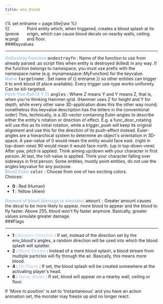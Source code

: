 ```yaml
---
title: env_blood
---
```

<div>{% set entname = page.title|raw %}</div>
<div class="container previewimg">
<div class="columns">
<div class="imagepadding column col-auto" markdown="1">![](preview.png)</div>
<div class="column entityentry" markdown="1">Point entity which, when triggered, creates a blood splash at its origin, which can cause blood decals on nearby walls, ceiling and floor.</div>
</div>
</div>
###Keyvalues
<hr>
<div class="entityentry" markdown="1">
<span style="color:#9fc5e8;"><b>OnDestroy Function</b></span> <kbd  class="tooltip" data-tooltip="string">ondestroyfn</kbd> :
Name of the function to use from already parsed .as script files when entity is destroyed (killed) in any way. If the function belongs to namespace, you must use prefix with the namespace name (e.g. mynamespace::MyFunction) for the keyvalue.
</div>
<div class="entityentry" markdown="1">
<span style="color:#9fc5e8;"><b>Name</b></span> <kbd  class="tooltip" data-tooltip="target_source">targetname</kbd> :
Set name of {{ entname }} so other entities can trigger it to emit blood (if place available). Every trigger use-type works uniformly. Can be kill-targeted.
</div>
<div class="entityentry" markdown="1">
<span style="color:#9fc5e8;"><b>Pitch Yaw Roll (X Y Z)</b></span> <kbd  class="tooltip" data-tooltip="string">angles</kbd> :
Where Z means Y and Y means Z, that is, when you're thinking Hammer-grid. (Hammer uses Z for height and Y for depth, while every other sane 3D-application does this the other way round; nonetheless this keyvalue description has the letters in the conventional order) This, technically, is a 3D-vector containing Euler-angles to describe either the entity's rotation or direction of effect. E.g. a func_door_rotating will use this as its initial rotation, while a trigger_push will keep its original alignment and use this for the direction of its push-effect instead. Euler-angles are a hierarchical system to determine an object's orientation in 3D-space. A yaw-value of 0 would mean the entity would face east. (right in top-down view) 90 would mean it would face north. (up in top-down-view) After yaw, pitch is applied. Think aiming up/down with your character in first person. At last, the roll-value is applied. Think your character falling over sideways in first person. Some entities, mostly point entities, do not use the angles keyvalue for any purpose.
</div>
<div class="entityentry" markdown="1">
<span style="color:#9fc5e8;"><b>Blood Color</b></span> <kbd  class="tooltip" data-tooltip="choices">color</kbd> :
Choose from one of two exciting colors.
<div class="accordion">
<input type="checkbox" id="accordion-1" name="accordion-checkbox" hidden>
<label class="accordion-header" for="accordion-1">
<i class="icon icon-arrow-right mr-1"></i>
Choices:
</label>
<div class="accordion-body">
<ul>
<li><b>0 </b> : Red (Human)</li>
<li><b>1 </b> : Yellow (Alien)</li>
</ul>
</div>
</div>
</div>
<div class="entityentry" markdown="1">
<span style="color:#9fc5e8;"><b>Amount of blood (damage to simulate)</b></span> <kbd  class="tooltip" data-tooltip="string">amount</kbd> :
Greater amount causes the decal to be more likely to appear, more blood to appear and the blood to fly faster. Above 255, blood won't fly faster anymore. Basically, greater values simulate greater damage.
</div>
###Flags
<hr>
<div class="entityflags">
<ul>
<li class="imagepadding" markdown="1"><b>1</b> : <span style="color:#9fc5e8;">Random Direction</span> : If set, instead of the direction set by the env_blood's angles, a random direction will be used into which the blood splash will splatter.</li>
<li class="imagepadding" markdown="1"><b>2</b> : <span style="color:#9fc5e8;">Blood Stream</span> : Instead of a mere blood splash, a blood stream from multiple particles will fly through the air. Basically, this means more blood.</li>
<li class="imagepadding" markdown="1"><b>4</b> : <span style="color:#9fc5e8;">On Player</span> : If set, the blood splash will be created somewhere at the activating player's head.</li>
<li class="imagepadding" markdown="1"><b>8</b> : <span style="color:#9fc5e8;">Spray decals</span> : If set, blood will appear on a nearby wall, ceiling or floor.</li>
</ul>
</div>
<div class="notices blue">If 'Move to position' is set to 'Instantaneous' and you have an action animation set, the monster may freeze up and no longer react.</div>
